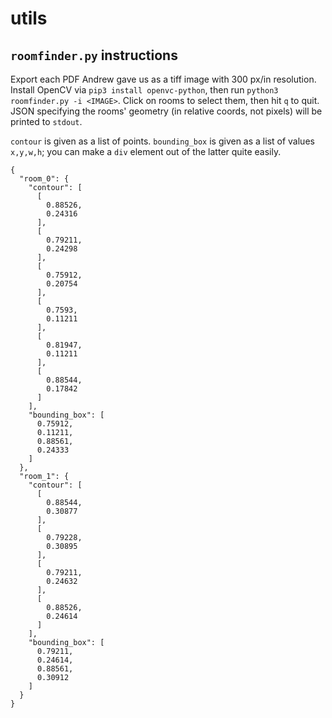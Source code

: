 # utils

## `roomfinder.py` instructions

Export each PDF Andrew gave us as a tiff image with 300 px/in resolution.
Install OpenCV via `pip3 install openvc-python`, then run `python3
roomfinder.py -i <IMAGE>`. Click on rooms to select them, then hit `q` to quit.
JSON specifying the rooms' geometry (in relative coords, not pixels) will be
printed to `stdout`.

`contour` is given as a list of points. `bounding_box` is given as a list of
values `x,y,w,h`; you can make a `div` element out of the latter quite easily.

```
{
  "room_0": {
    "contour": [
      [
        0.88526,
        0.24316
      ],
      [
        0.79211,
        0.24298
      ],
      [
        0.75912,
        0.20754
      ],
      [
        0.7593,
        0.11211
      ],
      [
        0.81947,
        0.11211
      ],
      [
        0.88544,
        0.17842
      ]
    ],
    "bounding_box": [
      0.75912,
      0.11211,
      0.88561,
      0.24333
    ]
  },
  "room_1": {
    "contour": [
      [
        0.88544,
        0.30877
      ],
      [
        0.79228,
        0.30895
      ],
      [
        0.79211,
        0.24632
      ],
      [
        0.88526,
        0.24614
      ]
    ],
    "bounding_box": [
      0.79211,
      0.24614,
      0.88561,
      0.30912
    ]
  }
}
```
